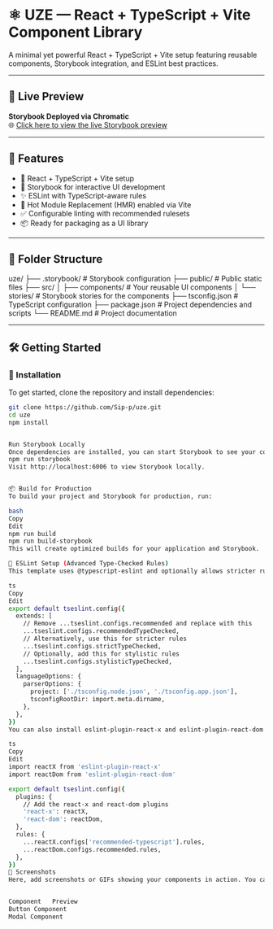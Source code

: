 <!-- # React + TypeScript + Vite

This template provides a minimal setup to get React working in Vite with HMR and some ESLint rules.

Currently, two official plugins are available:

- [@vitejs/plugin-react](https://github.com/vitejs/vite-plugin-react/blob/main/packages/plugin-react/README.md) uses [Babel](https://babeljs.io/) for Fast Refresh
- [@vitejs/plugin-react-swc](https://github.com/vitejs/vite-plugin-react-swc) uses [SWC](https://swc.rs/) for Fast Refresh

## Expanding the ESLint configuration

If you are developing a production application, we recommend updating the configuration to enable type-aware lint rules:

```js
export default tseslint.config({
  extends: [
    // Remove ...tseslint.configs.recommended and replace with this
    ...tseslint.configs.recommendedTypeChecked,
    // Alternatively, use this for stricter rules
    ...tseslint.configs.strictTypeChecked,
    // Optionally, add this for stylistic rules
    ...tseslint.configs.stylisticTypeChecked,
  ],
  languageOptions: {
    // other options...
    parserOptions: {
      project: ['./tsconfig.node.json', './tsconfig.app.json'],
      tsconfigRootDir: import.meta.dirname,
    },
  },
})
```

You can also install [eslint-plugin-react-x](https://github.com/Rel1cx/eslint-react/tree/main/packages/plugins/eslint-plugin-react-x) and [eslint-plugin-react-dom](https://github.com/Rel1cx/eslint-react/tree/main/packages/plugins/eslint-plugin-react-dom) for React-specific lint rules:

```js
// eslint.config.js
import reactX from 'eslint-plugin-react-x'
import reactDom from 'eslint-plugin-react-dom'

export default tseslint.config({
  plugins: {
    // Add the react-x and react-dom plugins
    'react-x': reactX,
    'react-dom': reactDom,
  },
  rules: {
    // other rules...
    // Enable its recommended typescript rules
    ...reactX.configs['recommended-typescript'].rules,
    ...reactDom.configs.recommended.rules,
  },
})
``` -->
# ⚛️ UZE — React + TypeScript + Vite Component Library

A minimal yet powerful React + TypeScript + Vite setup featuring reusable components, Storybook integration, and ESLint best practices.

---

## 🚀 Live Preview

**Storybook Deployed via Chromatic**  
🌐 [Click here to view the live Storybook preview](https://6804010d9a03914f21b766c5-ahoolxkprs.chromatic.com)

---

## 🧩 Features

- 🔧 React + TypeScript + Vite setup
- 📘 Storybook for interactive UI development
- ✨ ESLint with TypeScript-aware rules
- 🔁 Hot Module Replacement (HMR) enabled via Vite
- ✅ Configurable linting with recommended rulesets
- 📦 Ready for packaging as a UI library

---

## 📁 Folder Structure

uze/ ├── .storybook/ # Storybook configuration ├── public/ # Public static files ├── src/ │ ├── components/ # Your reusable UI components │ └── stories/ # Storybook stories for the components ├── tsconfig.json # TypeScript configuration ├── package.json # Project dependencies and scripts └── README.md # Project documentation


---

## 🛠️ Getting Started

### 🔨 Installation

To get started, clone the repository and install dependencies:

```bash
git clone https://github.com/Sip-p/uze.git
cd uze
npm install


Run Storybook Locally
Once dependencies are installed, you can start Storybook to see your components in action:
npm run storybook
Visit http://localhost:6006 to view Storybook locally.


📦 Build for Production
To build your project and Storybook for production, run:

bash
Copy
Edit
npm run build
npm run build-storybook
This will create optimized builds for your application and Storybook.

🧪 ESLint Setup (Advanced Type-Checked Rules)
This template uses @typescript-eslint and optionally allows stricter rules. Update your ESLint configuration like this to enable type-aware linting:

ts
Copy
Edit
export default tseslint.config({
  extends: [
    // Remove ...tseslint.configs.recommended and replace with this
    ...tseslint.configs.recommendedTypeChecked,
    // Alternatively, use this for stricter rules
    ...tseslint.configs.strictTypeChecked,
    // Optionally, add this for stylistic rules
    ...tseslint.configs.stylisticTypeChecked,
  ],
  languageOptions: {
    parserOptions: {
      project: ['./tsconfig.node.json', './tsconfig.app.json'],
      tsconfigRootDir: import.meta.dirname,
    },
  },
})
You can also install eslint-plugin-react-x and eslint-plugin-react-dom for React-specific lint rules:

ts
Copy
Edit
import reactX from 'eslint-plugin-react-x'
import reactDom from 'eslint-plugin-react-dom'

export default tseslint.config({
  plugins: {
    // Add the react-x and react-dom plugins
    'react-x': reactX,
    'react-dom': reactDom,
  },
  rules: {
    ...reactX.configs['recommended-typescript'].rules,
    ...reactDom.configs.recommended.rules,
  },
})
📸 Screenshots
Here, add screenshots or GIFs showing your components in action. You can use the screenshots/ folder or simply upload images directly to GitHub.


Component	Preview
Button Component	
Modal Component
